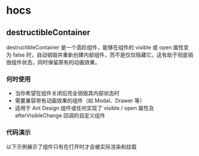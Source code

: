 # hocs

## destructibleContainer

destructibleContainer 是一个高阶组件，能够在组件的 visible 或 open 属性变为 false 时，自动销毁并重新创建内部组件，而不是仅仅隐藏它。这有助于彻底销毁组件状态，同时保留原有的动画效果。

### 何时使用

- 当你希望在组件关闭后完全销毁其内部状态时
- 需要兼容带有动画效果的组件（如 Modal、Drawer 等）
- 适用于 Ant Design 组件或任何实现了 visible / open 属性及 afterVisibleChange 回调的自定义组件

### 代码演示

以下示例展示了组件只有在打开时才会被实际渲染和挂载

<code src="./destructibleContainer/demos"></code>
